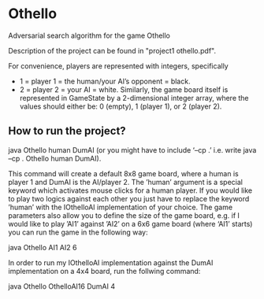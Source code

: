 # Othello
Adversarial search algorithm for the game Othello

Description of the project can be found in "project1 othello.pdf".

For convenience, players are represented with integers, specifically
* 1 = player 1 = the human/your AI’s opponent = black.
* 2 = player 2 = your AI = white.
Similarly, the game board itself is represented in GameState by a 2-dimensional integer array, where the values should either be: 0 (empty), 1 (player 1), or 2 (player 2).

## How to run the project?

java Othello human DumAI (or you might have to include ‘–cp .’ i.e. write java –cp . Othello human DumAI).

This command will create a default 8x8 game board, where a human is player 1 and DumAI is the AI/player 2. The ’human’ argument is a special keyword which activates mouse clicks for a human player. If you would like to play two logics against each other you just have to replace the keyword ’human’ with the IOthelloAI implementation of your choice. The game parameters also allow you to define the size of the game board, e.g. if I would like to play ’AI1’ against ’AI2’ on a 6x6 game board (where ‘AI1’ starts) you can run the game in the following way:

java Othello AI1 AI2 6

In order to run my IOthelloAI implementation against the DumAI implementation on a 4x4 board, run the follwing command:

java Othello OthelloAI16 DumAI 4



